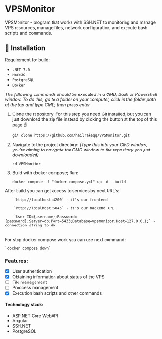 # VPSMonitor
VPSMonitor - program that works with SSH.NET to monitoring and manage VPS resources, manage files, network configuration, and execute bash scripts and commands.

## :floppy_disk: Installation
Requirement for build:

- `.NET 7.0`
- `NodeJS`
- `PostgreSQL`
- `Docker`

*The following commands should be executed in a CMD, Bash or Powershell window. To do this, go to a folder on your computer, click in the folder path at the top and type CMD, then press enter.*

1. Clone the repository:
For this step you need Git installed, but you can just download the zip file instead by clicking the button at the top of this page ☝️

    `git clone https://github.com/hailrakeqq/VPSMonitor.git`
  

2. Navigate to the project directory:
*(Type this into your CMD window, you're aiming to navigate the CMD window to the repository you just downloaded)*

     `cd VPSMonitor`

3. Build with docker compose;
Run:

    `docker compose -f "docker-compose.yml" up -d --build`

After build you can get access to services by next URL's:
```
    `http://localhost:4200` - it's our frontend

    `http://localhost:5045` - it's our backend API

    `User ID={username};Password={password};Server=db;Port=5433;Database=vpsmonitor;Host=127.0.0.1;` - connection string to db
  ```
<br>For stop docker compose work you can use next command:

    `docker compose down`
  
  
### Features:
- [X] User authentication
- [X] Obtaining information about status of the VPS
- [ ] File management
- [ ] Proccess management 
- [X] Execution bash scripts and other commands

#### Technology stack:
- ASP.NET Core WebAPI
- Angular 
- SSH.NET
- PostgreSQL
